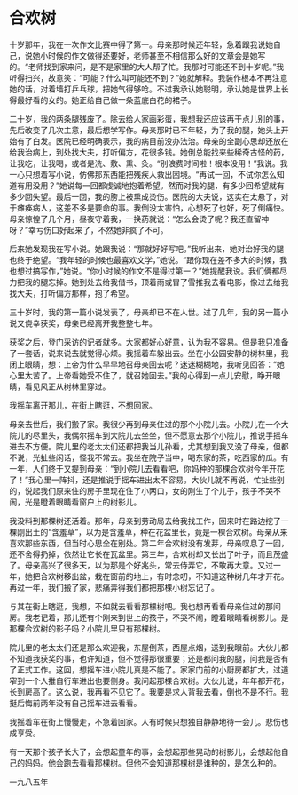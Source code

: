 <link href="../../../css/style.css" rel="stylesheet" type="text/css" />

# 合欢树	

<div class="p">

十岁那年，我在一次作文比赛中得了第一。母亲那时候还年轻，急着跟我说她自己，说她小时候的作文做得还要好，老师甚至不相信那么好的文章会是她写的。“老师找到家来问，是不是家里的大人帮了忙。我那时可能还不到十岁呢。”我听得扫兴，故意笑：“可能？什么叫可能还不到？”她就解释。我装作根本不再注意她的话，对着墙打乒乓球，把她气得够呛。不过我承认她聪明，承认她是世界上长得最好看的女的。她正给自己做一条蓝底白花的裙子。

二十岁，我的两条腿残废了。除去给人家画彩蛋，我想我还应该再干点儿别的事，先后改变了几次主意，最后想学写作。母亲那时已不年轻，为了我的腿，她头上开始有了白发。医院已经明确表示，我的病目前没办法治。母亲的全副心思却还放在给我治病上，到处找大夫，打听偏方，花很多钱。她倒总能找来些稀奇古怪的药，让我吃，让我喝，或者是洗、敷、熏、灸。“别浪费时间啦！根本没用！”我说。我一心只想着写小说，仿佛那东西能把残疾人救出困境。“再试一回，不试你怎么知道有用没用？”她说每一回都虔诚地抱着希望。然而对我的腿，有多少回希望就有多少回失望。最后一回，我的胯上被熏成烫伤。医院的大夫说，这实在太悬了，对于瘫痪病人，这差不多是要命的事。我倒没太害怕，心想死了也好，死了倒痛快。母亲惊惶了几个月，昼夜守着我，一换药就说：“怎么会烫了呢？我还直留神呀？”幸亏伤口好起来了，不然她非疯了不可。

后来她发现我在写小说。她跟我说：“那就好好写吧。”我听出来，她对治好我的腿也终于绝望。“我年轻的时候也最喜欢文学，”她说。“跟你现在差不多大的时候，我也想过搞写作，”她说。“你小时候的作文不是得过第一？”她提醒我说。我们俩都尽力把我的腿忘掉。她到处去给我借书，顶着雨或冒了雪推我去看电影，像过去给我找大夫，打听偏方那样，抱了希望。

三十岁时，我的第一篇小说发表了，母亲却已不在人世。过了几年，我的另一篇小说又侥幸获奖，母亲已经离开我整整七年。

获奖之后，登门采访的记者就多。大家都好心好意，认为我不容易。但是我只准备了一套话，说来说去就觉得心烦。我摇着车躲出去。坐在小公园安静的树林里，我闭上眼睛，想：上帝为什么早早地召母亲回去呢？迷迷糊糊地，我听见回答：“她心里太苦了。上帝看她受不住了，就召她回去。”我的心得到一点儿安慰，睁开眼睛，看见风正从树林里穿过。

我摇车离开那儿，在街上瞎逛，不想回家。

母亲去世后，我们搬了家。我很少再到母亲住过的那个小院儿去。小院儿在一个大院儿的尽里头，我偶尔摇车到大院儿去坐坐，但不愿意去那个小院儿，推说手摇车进去不方便。院儿里的老太太们还都把我当儿孙看，尤其想到我又没了母亲，但都不说，光扯些闲话，怪我不常去。我坐在院子当中，喝东家的茶，吃西家的瓜。有一年，人们终于又提到母亲：“到小院儿去看看吧，你妈种的那棵合欢树今年开花了！”我心里一阵抖，还是推说手摇车进出太不容易。大伙儿就不再说，忙扯些别的，说起我们原来住的房子里现在住了小两口，女的刚生了个儿子，孩子不哭不闹，光是瞪着眼睛看窗户上的树影儿。

我没料到那棵树还活着。那年，母亲到劳动局去给我找工作，回来时在路边挖了一棵刚出土的“含羞草”，以为是含羞草，种在花盆里长，竟是一棵合欢树。母亲从来喜欢那些东西，但当时心思全在别处。第二年合欢树没有发芽，母亲叹息了一回，还不舍得扔掉，依然让它长在瓦盆里。第三年，合欢树却又长出了叶子，而且茂盛了。母亲高兴了很多天，以为那是个好兆头，常去侍弄它，不敢再大意。又过一年，她把合欢树移出盆，栽在窗前的地上，有时念叨，不知道这种树几年才开花。再过一年，我们搬了家，悲痛弄得我们都把那棵小树忘记了。

与其在街上瞎逛，我想，不如就去看看那棵树吧。我也想再看看母亲住过的那间房。我老记着，那儿还有个刚来到世上的孩子，不哭不闹，瞪着眼睛看树影儿。是那棵合欢树的影子吗？小院儿里只有那棵树。

院儿里的老太太们还是那么欢迎我，东屋倒茶，西屋点烟，送到我眼前。大伙儿都不知道我获奖的事，也许知道，但不觉得那很重要；还是都问我的腿，问我是否有了正式工作。这回，想摇车进小院儿真是不能了。家家门前的小厨房都扩大，过道窄到一个人推自行车进出也要侧身。我问起那棵合欢树。大伙儿说，年年都开花，长到房高了。这么说，我再看不见它了。我要是求人背我去看，倒也不是不行。我挺后悔前两年没有自己摇车进去看看。

我摇着车在街上慢慢走，不急着回家。人有时候只想独自静静地待一会儿。悲伤也成享受。

有一天那个孩子长大了，会想起童年的事，会想起那些晃动的树影儿，会想起他自己的妈妈。他会跑去看看那棵树。但他不会知道那棵树是谁种的，是怎么种的。

一九八五年
